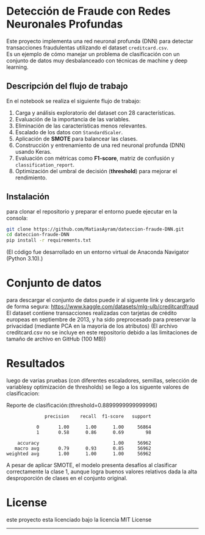 # Detección de Fraude con Redes Neuronales Profundas

Este proyecto implementa una red neuronal profunda (DNN) para detectar transacciones fraudulentas utilizando el dataset `creditcard.csv`.  
Es un ejemplo de cómo manejar un problema de clasificación con un conjunto de datos muy desbalanceado con técnicas de machine y deep learning.

## Descripción del flujo de trabajo
En el notebook se realiza el siguiente flujo de trabajo:
1. Carga y análisis exploratorio del dataset con 28 características.  
2. Evaluación de la importancia de las variables.  
3. Eliminación de las características menos relevantes.  
4. Escalado de los datos con `StandardScaler`.  
5. Aplicación de **SMOTE** para balancear las clases.  
6. Construcción y entrenamiento de una red neuronal profunda (DNN) usando Keras.  
7. Evaluación con métricas como **F1-score**, matriz de confusión y `classification_report`.  
8. Optimización del umbral de decisión (**threshold**) para mejorar el rendimiento.

## Instalación
para clonar el repositorio y preparar el entorno puede ejecutar en la consola:
```bash
git clone https://github.com/MatiasAyram/dateccion-fraude-DNN.git
cd dateccion-fraude-DNN
pip install -r requirements.txt
```
(El código fue desarrollado en un entorno virtual de Anaconda Navigator (Python 3.10).)

# Conjunto de datos
para descargar el conjunto de datos puede ir al siguente link y descargarlo de forma segura:
https://www.kaggle.com/datasets/mlg-ulb/creditcardfraud
El dataset contiene transacciones realizadas con tarjetas de crédito europeas en septiembre de 2013, y ha sido preprocesado para preservar la privacidad (mediante PCA en la mayoría de los atributos)
(El archivo creditcard.csv no se incluye en este repositorio debido a las limitaciones de tamaño de archivo en GitHub (100 MB))

# Resultados
luego de varias pruebas (con diferentes escaladores, semillas, selección de variablesy optimización de thresholds) se llego a los siguente valores de clasificacion:

Reporte de clasificación:(threshold=0.8899999999999996)
```text
              precision    recall  f1-score   support

           0       1.00      1.00      1.00     56864
           1       0.58      0.86      0.69        98

    accuracy                           1.00     56962
   macro avg       0.79      0.93      0.85     56962
weighted avg       1.00      1.00      1.00     56962
```
A pesar de aplicar SMOTE, el modelo presenta desafíos al clasificar correctamente la clase 1, aunque logra buenos valores relativos dada la alta desproporción de clases en el conjunto original.

# License
 este proyecto esta licenciado bajo la licencia MIT License

---



